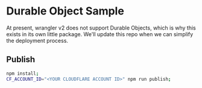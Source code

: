 # Durable Object Sample

At present, wrangler v2 does not support Durable Objects, which is why this exists in its own little package. We'll update this repo when we can simplify the deployment process.

## Publish

```sh
npm install;
CF_ACCOUNT_ID="<YOUR CLOUDFLARE ACCOUNT ID>" npm run publish;
```
